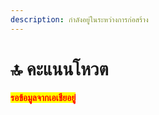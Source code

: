 ```yaml
---
description: กำลังอยู่ในระหว่างการก่อสร้าง
---
```


# 🔝 คะแนนโหวต

<mark style="color:red;">**รอข้อมูลจากเอเชียอยู่**</mark>